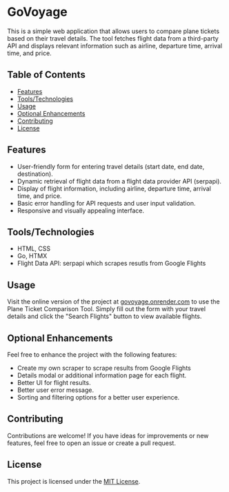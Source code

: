 # GoVoyage

This is a simple web application that allows users to compare plane tickets based on their travel details. The tool fetches flight data from a third-party API and displays relevant information such as airline, departure time, arrival time, and price.

## Table of Contents
- [Features](#features)
- [Tools/Technologies](#tools-technologies)
- [Usage](#usage)
- [Optional Enhancements](#optional-enhancements)
- [Contributing](#contributing)
- [License](#license)

## Features

- User-friendly form for entering travel details (start date, end date, destination).
- Dynamic retrieval of flight data from a flight data provider API (serpapi).
- Display of flight information, including airline, departure time, arrival time, and price.
- Basic error handling for API requests and user input validation.
- Responsive and visually appealing interface.

## Tools/Technologies

- HTML, CSS
- Go, HTMX
- Flight Data API: serpapi which scrapes resutls from Google Flights

## Usage

Visit the online version of the project at [govoyage.onrender.com](https://govoyage.onrender.com/) to use the Plane Ticket Comparison Tool. Simply fill out the form with your travel details and click the "Search Flights" button to view available flights.

## Optional Enhancements

Feel free to enhance the project with the following features:

- Create my own scraper to scrape results from Google Flights
- Details modal or additional information page for each flight.
- Better UI for flight results.
- Better user error message.
- Sorting and filtering options for a better user experience.

## Contributing

Contributions are welcome! If you have ideas for improvements or new features, feel free to open an issue or create a pull request.

## License

This project is licensed under the [MIT License](LICENSE).
